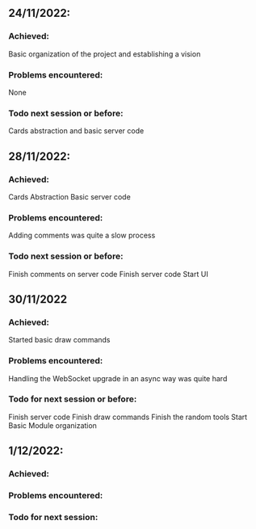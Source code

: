 ## 24/11/2022:
### Achieved:
Basic organization of the project and establishing a vision
### Problems encountered:
None
### Todo next session or before:
Cards abstraction and basic server code
## 28/11/2022:
### Achieved:
Cards Abstraction
Basic server code
### Problems encountered:
Adding comments was quite a slow process
### Todo next session or before:
Finish comments on server code
Finish server code
Start UI
## 30/11/2022
### Achieved:
Started basic draw commands
### Problems encountered:
Handling the WebSocket upgrade in an async way was quite hard
### Todo for next session or before:
Finish server code 
Finish draw commands
Finish the random tools 
Start Basic Module organization
## 1/12/2022:
### Achieved:
### Problems encountered:
### Todo for next session:
